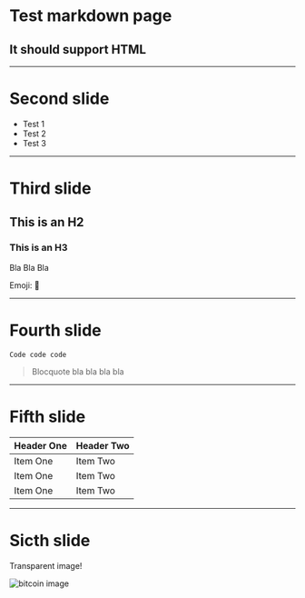 # Test markdown page
<h2>It <strong>should</strong> support HTML</h2>

-------------------

# Second slide

- Test 1
- Test 2
- Test 3

-------------------

# Third slide

## This is an H2

### This is an H3

Bla Bla Bla

Emoji: :dromedary_camel:

-------------------

# Fourth slide

`Code code code`

> Blocquote bla bla bla bla

------------------------

# Fifth slide

| Header One     | Header Two     |
| :------------- | :------------- |
| Item One       | Item Two       |
| Item One       | Item Two       |
| Item One       | Item Two       |

-------------------------

# Sicth slide

Transparent image!

![bitcoin image](http://www.canbike.org/public/images/030114/Bitcoin_Logo.png)
